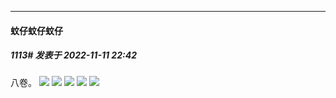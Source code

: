

*****

####  蚊仔蚊仔蚊仔  
##### 1113#       发表于 2022-11-11 22:42

八卷。
<img src="https://p.sda1.dev/8/06c395509b6f550d8aceb5c7e3f30f1b/CMP_20221111224141204.jpg" referrerpolicy="no-referrer">
<img src="https://p.sda1.dev/8/9799f46926b9900df6f70af8716555de/CMP_20221111224141285.jpg" referrerpolicy="no-referrer">
<img src="https://p.sda1.dev/8/1e72c6229aa3f99090f34ade2454f991/CMP_20221111224141354.jpg" referrerpolicy="no-referrer">
<img src="https://p.sda1.dev/8/c6f957305a1f7e6e6f365881d82a123d/CMP_20221111224141436.jpg" referrerpolicy="no-referrer">
<img src="https://p.sda1.dev/8/39426ee0431a6f4f5e06d30f3daa954b/CMP_20221111224141523.jpg" referrerpolicy="no-referrer">

